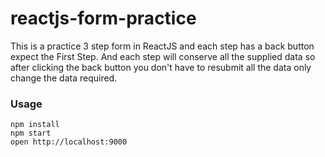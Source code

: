 reactjs-form-practice
=====================

This is a practice 3 step form in ReactJS and each step has a back button expect the First Step. And each step will conserve all the supplied data so after clicking the back button you don't have to resubmit all the data only change the data required.

### Usage

```
npm install
npm start
open http://localhost:9000
```
